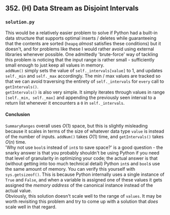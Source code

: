## 352. (H) Data Stream as Disjoint Intervals

### `solution.py`
This would be a relatively easier problem to solve if Python had a built-in data structure that supports optimal inserts / deletes while guaranteeing that the contents are sorted (`heapq` *almost* satisfies these conditions) but it doesn't, and for problems like these I would rather avoid using external libraries whenever possible. One admittedly 'brute-force' way of tackling this problem is noticing that the input range is rather small - sufficiently small enough to just keep all values in memory.  
`addNum()` simply sets the value of `self._intervals[value]` to 1, and updates `self._min` and `self._max` accordingly. The min / max values are tracked so that we can avoid traversing the entirety of `self._intervals` for `every` call to `getIntervals()`.  
`getIntervals()` is also very simple. It simply iterates through values in range `[self._min, self._max]` and appending the previously seen interval to a return list whenever it encounters a `0` in `self._intervals`.  

#### Conclusion
`SummaryRanges` overall uses $O(1)$ space, but this is slightly misleading because it scales in terms of the size of whatever data type `value` is instead of the number of inputs. `addNum()` takes $O(1)$ time, and `getIntervals()` takes $O(n)$ time.  
'Why not use `bool`s instead of `int`s to save space?' is a good question - the snarky answer is that you probably shouldn't be using Python if you need that level of granularity in optimizing your code; the actual answer is that (without getting into too much technical detail) Python `int`s and `bool`s use the same amount of memory. You can verify this yourself with `sys.getsizeof()`. This is because Python internally uses a single instance of `True` and `False`, and when a variable is assigned one of these values it gets assigned the *memory address* of the canonical instance instead of the actual value.  
Obviously, this solution doesn't scale well to the range of `values`. It may be worth revisiting this problem and try to come up with a solution that *does* scale well in that regard.  

